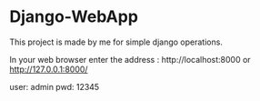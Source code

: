 # Django-WebApp

This project is made by me for simple django operations.

In your web browser enter the address : http://localhost:8000 or http://127.0.0.1:8000/

user: admin  pwd: 12345
